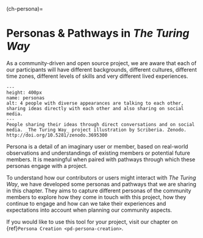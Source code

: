 (ch-persona)=
# Personas & Pathways in _The Turing Way_

As a community-driven and open source project, we are aware that each of our participants will have different backgrounds, different cultures, different time zones, different levels of skills and very different lived experiences.

<!---
| ![4 people with diverse appearances are talking to each other, sharing ideas directly with each other and also sharing on social media.](../figures/Personas.png)|
|--------------------------------|
| People sharing their ideas through direct conversations and on social media. _The Turing Way_ project illustration by Scriberia. Zenodo. http://doi.org/10.5281/zenodo.3695300 |
--->

```{figure} ../figures/personas.png
---
height: 400px
name: personas
alt: 4 people with diverse appearances are talking to each other, sharing ideas directly with each other and also sharing on social media.
---
People sharing their ideas through direct conversations and on social media. _The Turing Way_ project illustration by Scriberia. Zenodo. http://doi.org/10.5281/zenodo.3695300
```
Persona is a detail of an imaginary user or member, based on real-world observations and understandings of existing members or potential future members.
It is meaningful when paired with pathways through which these personas engage with a project.

To understand how our contributors or users might interact with _The Turing Way_, we have developed some personas and pathways that we are sharing in this chapter.
They aims to capture different personas of the community members to explore how they come in touch with this project, how they continue to engage and how can we take their experiences and expectations into account when planning our community aspects.

If you would like to use this tool for your project, visit our chapter on {ref}`Persona Creation <pd-persona-creation>`.

